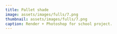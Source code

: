 ```yaml
---
title: Pallet shade
image: assets/images/fulls/7.png
thumbnail: assets/images/fulls/7.png
caption: Render + Photoshop for school project.
---
```

